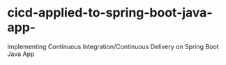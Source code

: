 # cicd-applied-to-spring-boot-java-app-
Implementing Continuous Integration/Continuous Delivery on Spring Boot Java App
